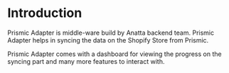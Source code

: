 # Introduction

Prismic Adapter is middle-ware build by Anatta backend team. Prismic Adapter helps in syncing the data on the Shopify Store from Prismic.

Prismic Adapter comes with a dashboard for viewing the progress on the syncing part and many more features to interact with.
